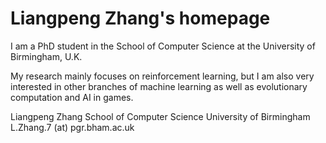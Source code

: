 # Liangpeng Zhang's homepage

I am a PhD student in the School of Computer Science at the University of Birmingham, U.K. 

My research mainly focuses on reinforcement learning, but I am also very interested in other branches of machine learning as well as evolutionary computation and AI in games.

Liangpeng Zhang
School of Computer Science
University of Birmingham
L.Zhang.7 (at) pgr.bham.ac.uk
